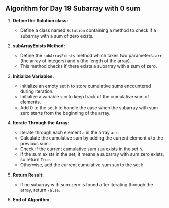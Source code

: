 ## Algorithm for Day 19 **Subarray with 0 sum**

1. **Define the Solution class:**
   - Define a class named `Solution` containing a method to check if a subarray with a sum of zero exists.

2. **subArrayExists Method:**
   - Define the `subArrayExists` method which takes two parameters: `arr` (the array of integers) and `n` (the length of the array).
   - This method checks if there exists a subarray with a sum of zero.

3. **Initialize Variables:**
   - Initialize an empty set `h` to store cumulative sums encountered during iteration.
   - Initialize a variable `sum` to keep track of the cumulative sum of elements.
   - Add 0 to the set `h` to handle the case when the subarray with sum zero starts from the beginning of the array.

4. **Iterate Through the Array:**
   - Iterate through each element `a` in the array `arr`.
   - Calculate the cumulative sum by adding the current element `a` to the previous sum.
   - Check if the current cumulative sum `sum` exists in the set `h`.
   - If the sum exists in the set, it means a subarray with sum zero exists, so return `True`.
   - Otherwise, add the current cumulative sum `sum` to the set `h`.

5. **Return Result:**
   - If no subarray with sum zero is found after iterating through the array, return `False`.

6. **End of Algorithm.**

